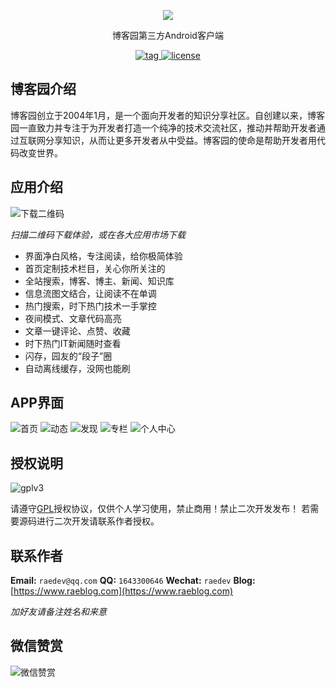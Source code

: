 <p align="center">
 <img src="https://pp.myapp.com/ma_icon/0/icon_52516848_1519986906/128" />
</p>
<p align="center">
博客园第三方Android客户端
</p>
<p align="center">
  <a href="https://sj.qq.com/myapp/detail.htm?apkName=com.cnblogs">
    <img src="https://img.shields.io/github/v/tag/raedev/android-cnblogs" alt="tag">
  </a>
<a href="https://github.com/raedev/android-cnblogs/blob/master/LICENSE">
  <img src="https://img.shields.io/github/license/raedev/android-cnblogs" alt="license">
</a>
</p>

## 博客园介绍

博客园创立于2004年1月，是一个面向开发者的知识分享社区。自创建以来，博客园一直致力并专注于为开发者打造一个纯净的技术交流社区，推动并帮助开发者通过互联网分享知识，从而让更多开发者从中受益。博客园的使命是帮助开发者用代码改变世界。

## 应用介绍

![下载二维码](https://www.pgyer.com/app/qrcode/cnblogs)

*扫描二维码下载体验，或在各大应用市场下载*

- 界面净白风格，专注阅读，给你极简体验
- 首页定制技术栏目，关心你所关注的
- 全站搜索，博客、博主、新闻、知识库
- 信息流图文结合，让阅读不在单调
- 热门搜索，时下热门技术一手掌控
- 夜间模式、文章代码高亮
- 文章一键评论、点赞、收藏
- 时下热门IT新闻随时查看
- 闪存，园友的“段子”圈
- 自动离线缓存，没网也能刷

## APP界面

![首页](https://raeblog.com/wp-content/uploads/2020/08/2020081007415757.png)
![动态](https://raeblog.com/wp-content/uploads/2020/08/2020081007420585.png)
![发现](https://raeblog.com/wp-content/uploads/2020/08/2020081007420294.png)
![专栏](https://raeblog.com/wp-content/uploads/2020/08/2020081007421093.png)
![个人中心](https://raeblog.com/wp-content/uploads/2020/08/2020081007420824.jpg)

## 授权说明

![gplv3](https://www.gnu.org/graphics/gplv3-88x31.png)

请遵守[GPL](./LICENSE)授权协议，仅供个人学习使用，禁止商用！禁止二次开发发布！ 若需要源码进行二次开发请联系作者授权。

## 联系作者

**Email:** `raedev@qq.com`
**QQ:** `1643300646`
**Wechat:** `raedev`
**Blog:** [https://www.raeblog.com](https://www.raeblog.com)

*加好友请备注姓名和来意*

## 微信赞赏

![微信赞赏](https://raeblog.com/wp-content/uploads/2021/09/QQ20210929-182849@2x.png)
